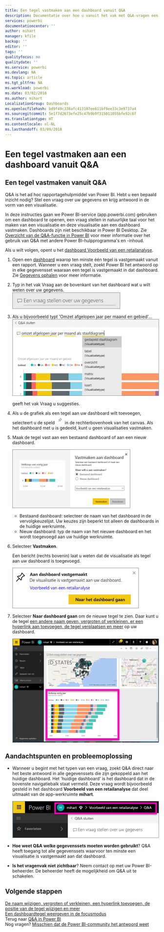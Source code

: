 ```yaml
---
title: Een tegel vastmaken aan een dashboard vanuit Q&A
description: Documentatie over hoe u vanuit het vak met Q&A-vragen een tegel vastmaakt aan een Power BI-dashboard
services: powerbi
documentationcenter: ''
author: mihart
manager: kfile
backup: ''
editor: ''
tags: ''
qualityfocus: no
qualitydate: ''
ms.service: powerbi
ms.devlang: NA
ms.topic: article
ms.tgt_pltfrm: NA
ms.workload: powerbi
ms.date: 03/02/2018
ms.author: mihart
LocalizationGroup: Dashboards
ms.openlocfilehash: bd9f49c338afc413107ee811bf9ee33c3e9737a4
ms.sourcegitcommit: 5e1f7d2673efe25c47b9b9f315011055bfe92c8f
ms.translationtype: HT
ms.contentlocale: nl-NL
ms.lasthandoff: 03/09/2018
---
```

# <a name="pin-a-tile-to-a-dashboard-from-qa"></a>Een tegel vastmaken aan een dashboard vanuit Q&A
## <a name="how-to-pin-a-tile-from-qa"></a>Een tegel vastmaken vanuit Q&A
Q&A is het ad hoc rapportagehulpmiddel van Power BI. Hebt u een bepaald inzicht nodig? Stel een vraag over uw gegevens en krijg antwoord in de vorm van een visualisatie.

In deze instructies gaan we Power BI-service (app.powerbi.com) gebruiken om een dashboard te openen, een vraag stellen in natuurlijke taal voor het maken van een visualisatie en deze visualisatie aan een dashboard vastmaken. Dashboards zijn niet beschikbaar in Power BI Desktop. Zie [Overzicht van de Q&A-functie in Power BI](power-bi-q-and-a.md) voor meer informatie over het gebruik van Q&A met andere Power BI-hulpprogramma's en -inhoud. 

Als u wilt volgen, opent u het [dashboard Voorbeeld van een retailanalyse](sample-retail-analysis.md).


1. Open een [dashboard](service-dashboards.md) waarop ten minste één tegel is vastgemaakt vanuit een rapport. Wanneer u een vraag stelt, zoekt Power BI het antwoord op in elke gegevensset waaraan een tegel is vastgemaakt in dat dashboard.  Zie [Gegevens ophalen](service-get-data.md) voor meer informatie.
2. Typ in het vak Vraag aan de bovenkant van het dashboard wat u wilt weten over uw gegevens.  
   ![Q&A-vragenvak](media/service-dashboard-pin-tile-from-q-and-a/power-bi-question-box.png)
3. Als u bijvoorbeeld typt 'Omzet afgelopen jaar per maand en gebied'...  
   ![Een vraag typen](media/service-dashboard-pin-tile-from-q-and-a/power-bi-type-q-and-a.png)

   geeft het vak Vraag u suggesties.
4. Als u de grafiek als een tegel aan uw dashboard wilt toevoegen, selecteert u de speld ![](media/service-dashboard-pin-tile-from-q-and-a/pbi_pintile.png) in de rechterbovenhoek van het canvas. Als het dashboard met u is gedeeld, kunt u geen visualisaties vastmaken.

5. Maak de tegel vast aan een bestaand dashboard of aan een nieuw dashboard.

   ![Dialoogvenster Aan dashboard vastmaken](media/service-dashboard-pin-tile-from-q-and-a/power-bi-pin-to-dashboard.png)

   * Bestaand dashboard: selecteer de naam van het dashboard in de vervolgkeuzelijst. Uw keuzes zijn beperkt tot alleen de dashboards in de huidige werkruimte.
   * Nieuw dashboard: typ de naam van het nieuwe dashboard en het wordt toegevoegd aan uw huidige werkruimte.

6. Selecteer **Vastmaken**.

   Een bericht (rechts bovenin) laat u weten dat de visualisatie als tegel aan uw dashboard is toegevoegd.  

   ![Aan dashboard vastgemaakt](media/service-dashboard-pin-tile-from-q-and-a/power-bi-pin.png)
7. Selecteer **Naar dashboard gaan** om de nieuwe tegel te zien. Daar kunt u de tegel [een andere naam geven, vergroten of verkleinen, er een hyperlink aan toevoegen, de tegel verplaatsen en meer](service-dashboard-edit-tile.md) op uw dashboard.

   ![Dashboard met tegels](media/service-dashboard-pin-tile-from-q-and-a/power-bi-pinned.png)

## <a name="considerations-and-troubleshooting"></a>Aandachtspunten en probleemoplossing
* Wanneer u begint met het typen van een vraag, zoekt Q&A direct naar het beste antwoord in alle gegevenssets die zijn gekoppeld aan het huidige dashboard.  Het 'huidige dashboard' is het dashboard dat in de bovenste navigatiebalk staat vermeld. Deze vraag wordt bijvoorbeeld gesteld in het dashboard **Voorbeeld van een retailanalyse** dat deel uitmaakt van de app-werkruimte **mihart**.

  ![Breadcrumbs](media/service-dashboard-pin-tile-from-q-and-a/power-bi-navbar.png)
* **Hoe weet Q&A welke gegevenssets moeten worden gebruikt**?  Q&A heeft toegang tot alle gegevenssets waarvoor ten minste een visualisatie is vastgemaakt aan dat dashboard.

* **Is het vragenvak niet zichtbaar**? Neem contact op met uw Power BI-beheerder. De beheerder heeft de mogelijkheid om Q&A uit te schakelen.


## <a name="next-steps"></a>Volgende stappen
[De naam wijzigen, vergroten of verkleinen, een hyperlink toevoegen, de positie van de tegel wijzigen en meer](service-dashboard-edit-tile.md)    
[Een dashboardtegel weergeven in de focusmodus](service-focus-mode.md)     
Terug naar [Q&A in Power BI](power-bi-q-and-a.md)  
Nog vragen? [Misschien dat de Power BI-community het antwoord weet](http://community.powerbi.com/)

